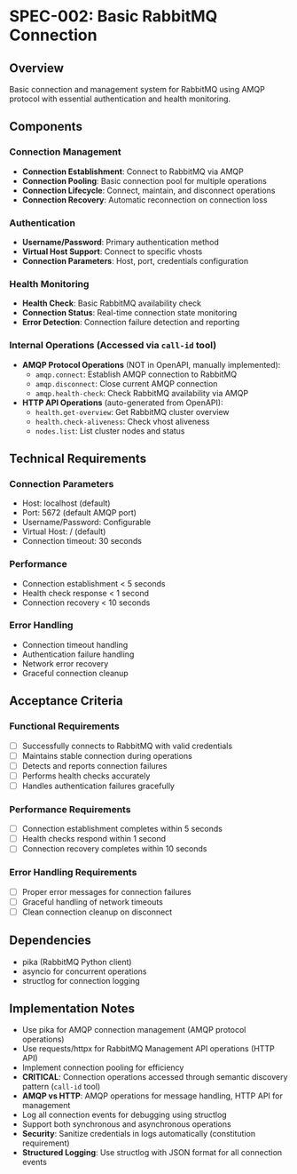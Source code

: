 # SPEC-002: Basic RabbitMQ Connection

## Overview
Basic connection and management system for RabbitMQ using AMQP protocol with essential authentication and health monitoring.

## Components

### Connection Management
- **Connection Establishment**: Connect to RabbitMQ via AMQP
- **Connection Pooling**: Basic connection pool for multiple operations
- **Connection Lifecycle**: Connect, maintain, and disconnect operations
- **Connection Recovery**: Automatic reconnection on connection loss

### Authentication
- **Username/Password**: Primary authentication method
- **Virtual Host Support**: Connect to specific vhosts
- **Connection Parameters**: Host, port, credentials configuration

### Health Monitoring
- **Health Check**: Basic RabbitMQ availability check
- **Connection Status**: Real-time connection state monitoring
- **Error Detection**: Connection failure detection and reporting

### Internal Operations (Accessed via `call-id` tool)
- **AMQP Protocol Operations** (NOT in OpenAPI, manually implemented):
  - `amqp.connect`: Establish AMQP connection to RabbitMQ
  - `amqp.disconnect`: Close current AMQP connection
  - `amqp.health-check`: Check RabbitMQ availability via AMQP
- **HTTP API Operations** (auto-generated from OpenAPI):
  - `health.get-overview`: Get RabbitMQ cluster overview
  - `health.check-aliveness`: Check vhost aliveness
  - `nodes.list`: List cluster nodes and status

## Technical Requirements

### Connection Parameters
- Host: localhost (default)
- Port: 5672 (default AMQP port)
- Username/Password: Configurable
- Virtual Host: / (default)
- Connection timeout: 30 seconds

### Performance
- Connection establishment < 5 seconds
- Health check response < 1 second
- Connection recovery < 10 seconds

### Error Handling
- Connection timeout handling
- Authentication failure handling
- Network error recovery
- Graceful connection cleanup

## Acceptance Criteria

### Functional Requirements
- [ ] Successfully connects to RabbitMQ with valid credentials
- [ ] Maintains stable connection during operations
- [ ] Detects and reports connection failures
- [ ] Performs health checks accurately
- [ ] Handles authentication failures gracefully

### Performance Requirements
- [ ] Connection establishment completes within 5 seconds
- [ ] Health checks respond within 1 second
- [ ] Connection recovery completes within 10 seconds

### Error Handling Requirements
- [ ] Proper error messages for connection failures
- [ ] Graceful handling of network timeouts
- [ ] Clean connection cleanup on disconnect

## Dependencies
- pika (RabbitMQ Python client)
- asyncio for concurrent operations
- structlog for connection logging

## Implementation Notes
- Use pika for AMQP connection management (AMQP protocol operations)
- Use requests/httpx for RabbitMQ Management API operations (HTTP API)
- Implement connection pooling for efficiency
- **CRITICAL**: Connection operations accessed through semantic discovery pattern (`call-id` tool)
- **AMQP vs HTTP**: AMQP operations for message handling, HTTP API for management
- Log all connection events for debugging using structlog
- Support both synchronous and asynchronous operations
- **Security**: Sanitize credentials in logs automatically (constitution requirement)
- **Structured Logging**: Use structlog with JSON format for all connection events